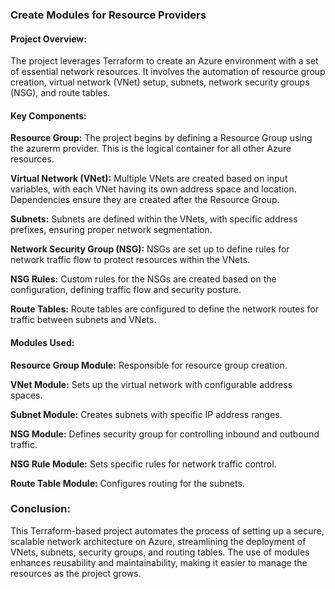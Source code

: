 ### Create Modules for Resource Providers

#### Project Overview:
The project leverages Terraform to create an Azure environment with a set of essential network resources. It involves the automation of resource group creation, virtual network (VNet) setup, subnets, network security groups (NSG), and route tables.

#### Key Components:
<b>Resource Group:</b> The project begins by defining a Resource Group using the azurerm provider. This is the logical container for all other Azure resources.

<b>Virtual Network (VNet):</b> Multiple VNets are created based on input variables, with each VNet having its own address space and location. Dependencies ensure they are created after the Resource Group.

<b>Subnets:</b> Subnets are defined within the VNets, with specific address prefixes, ensuring proper network segmentation.

<b>Network Security Group (NSG):</b> NSGs are set up to define rules for network traffic flow to protect resources within the VNets.

<b>NSG Rules:</b> Custom rules for the NSGs are created based on the configuration, defining traffic flow and security posture.

<b>Route Tables:</b> Route tables are configured to define the network routes for traffic between subnets and VNets.

#### Modules Used:

<b> Resource Group Module:</b> Responsible for resource group creation.

<b>VNet Module:</b> Sets up the virtual network with configurable address spaces.

<b>Subnet Module:</b> Creates subnets with specific IP address ranges.

<b>NSG Module:</b> Defines security group for controlling inbound and outbound traffic.

<b>NSG Rule Module:</b> Sets specific rules for network traffic control.

<b>Route Table Module:</b> Configures routing for the subnets.

### Conclusion:

This Terraform-based project automates the process of setting up a secure, scalable network architecture on Azure, streamlining the deployment of VNets, subnets, security groups, and routing tables. The use of modules enhances reusability and maintainability, making it easier to manage the resources as the project grows.